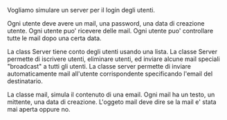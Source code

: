 Vogliamo simulare un server per il login degli utenti. 

Ogni utente deve avere un mail, una password, una data di creazione utente. Ogni utente puo' ricevere delle mail. Ogni utente puo' controllare tutte le mail dopo una certa data.

La class Server tiene conto degli utenti usando una lista. La classe Server permette di iscrivere utenti, eliminare utenti, ed inviare alcune mail speciali "broadcast" a tutti gli utenti. La classe server permette di inviare automaticamente mail all'utente corrispondente specificando l'email del destinatario.

La classe mail, simula il contenuto di una email. Ogni mail ha un testo, un mittente, una data di creazione. L'oggeto mail deve dire se la mail e' stata mai aperta oppure no. 